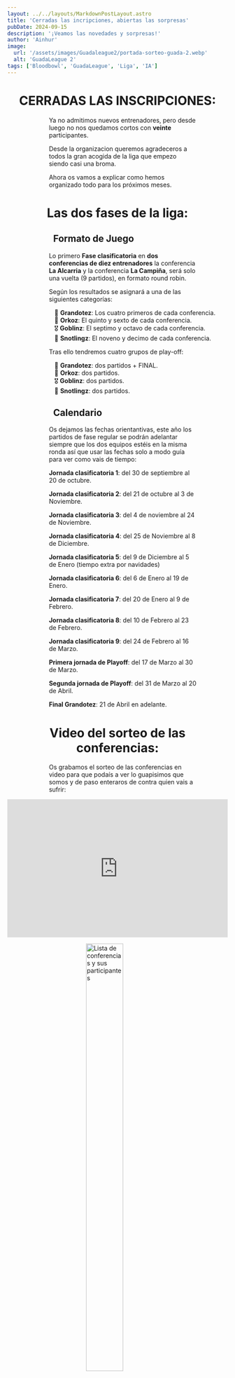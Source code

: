 ```yaml
---
layout: ../../layouts/MarkdownPostLayout.astro
title: 'Cerradas las incripciones, abiertas las sorpresas'
pubDate: 2024-09-15
description: '¡Veamos las novedades y sorpresas!'
author: 'Ainhur'
image:
  url: '/assets/images/Guadaleague2/portada-sorteo-guada-2.webp'
  alt: 'GuadaLeague 2'
tags: ['Bloodbowl', 'GuadaLeague', 'Liga', 'IA']
---
```


# CERRADAS LAS INSCRIPCIONES:

Ya no admitimos nuevos entrenadores, pero desde luego no nos quedamos cortos con **veinte** participantes.

Desde la organizacion queremos agradeceros a todos la gran acogida de la liga que empezo siendo casi una broma.

Ahora os vamos a explicar como hemos organizado todo para los próximos meses.

# Las dos fases de la liga:

## Formato de Juego

Lo primero **Fase clasificatoria** en **dos conferencias de diez entrenadores** la conferencia **La Alcarria** y la conferencia **La Campiña**, será solo una vuelta (9 partidos), en formato round robin.

Según los resultados se asignará a una de las siguientes categorías:

- 🥇 **Grandotez**: Los cuatro primeros de cada conferencia.
- 🏅 **Orkoz**: El quinto y sexto de cada conferencia.
- 🎖️ **Goblinz**: El septimo y octavo de cada conferencia.
- 🥄 **Snotlingz**: El noveno y decimo de cada conferencia.

Tras ello tendremos cuatro grupos de play-off:

- 🥇 **Grandotez**: dos partidos + FINAL.
- 🏅 **Orkoz**: dos partidos.
- 🎖️ **Goblinz**: dos partidos.
- 🥄 **Snotlingz**: dos partidos.

## Calendario

Os dejamos las fechas orientantivas, este año los partidos de fase regular se podrán adelantar siempre que los dos equipos estéis en la misma ronda así que usar las fechas solo a modo guía para ver como vais de tiempo:

**Jornada clasificatoria 1**: del 30 de septiembre al 20 de octubre.

**Jornada clasificatoria 2**: del 21 de octubre al 3 de Noviembre.

**Jornada clasificatoria 3**: del 4 de noviembre al 24 de Noviembre.

**Jornada clasificatoria 4**: del 25 de Noviembre al 8 de Diciembre.

**Jornada clasificatoria 5**: del 9 de Diciembre al 5 de Enero (tiempo extra por navidades)

**Jornada clasificatoria 6**: del 6 de Enero al 19 de Enero.

**Jornada clasificatoria 7**: del 20 de Enero al 9 de Febrero.

**Jornada clasificatoria 8**: del 10 de Febrero al 23 de Febrero.

**Jornada clasificatoria 9**: del 24 de Febrero al 16 de Marzo.

**Primera jornada de Playoff**: del 17 de Marzo al 30 de Marzo.

**Segunda jornada de Playoff**: del 31 de Marzo al 20 de Abril.

**Final Grandotez**: 21 de Abril en adelante.

# Video del sorteo de las conferencias:

Os grabamos el sorteo de las conferencias en video para que podaís a ver lo guapisimos que somos y de paso enteraros de contra quien vais a sufrir:

<div class="full-w-center-content">
<iframe width="560" height="315" src="https://www.youtube.com/embed/2DFLrqunzP8" title="YouTube video player" frameborder="0" allow="accelerometer; autoplay; clipboard-write; encrypted-media; gyroscope; picture-in-picture; web-share" referrerpolicy="strict-origin-when-cross-origin" allowfullscreen></iframe>
</div>

![Lista de conferencias y sus participantes](/assets/images/Guadaleague2/Visual.webp)

# Los objetivos secretos:

Cada vez que inicieís un partido en tourplay podréis ver que **se os asignan aleatoriamente dos objetivos secretos**. Completarlos no será facil, pero por cada objetivo que completéis ganaréis un **punto secreto**, estos puntos no afectan a la liga, pero si a que optéis al **premio secreto**.

Asique no serán obligatorios, pero si una excusa para pisar sin piedad a esa amazona pelirroja, lanzar a ese molesto goblin por los aires, o surfear algún rival y darle carnaza al estadio.

Hemos ampliado el artículo sobre [Guia de Tourplay, ¿Cómo registrar el partido?](https://guadabowl.com/posts/guia-tourplay/) explicando el uso de los objetivos secretos.

# Los premios:

A parte de los magnificos dados que os llevaís por inscribiros hay muchos premios:

![Dados personalizados de regalo](/assets/images/Guadaleague2/Guadabowl2_Dices.webp)

## 🥇 Primer clasificado de Grandotez:

Un **equipo** para el ganador de la final, el cual **tendrá que usar en la siguiente edición**.

Un **set de dados custom del campeón de la liga**.

## 🥈 Segundo clasificado de Grandotez:

Un **set de dados custom del subcampeón de la liga**.

## 🏅 Primer clasificado de Orkoz:

Un **set de dados custom del gandor de Orkoz**.

## 🎖️ Primer clasificado de Goblinz:

Un **set de dados custom del gandor de Goblinz**.

## 🥄 Primer clasificado de Snotlingz:

Un **set de dados custom del gandor de Snotlingz** y una magnífica **cuchara de palo**.

## 🤫 Ganador de más objetivos secretos:

Regalo **secreto**.

## 🖌️ Ganador del equipo más original:

El equipo pintado más original se llevará una sorpresita.

## 🍀 Sorteos:

Tendremos sorteos para aquellos que no os llevéis nada.

# Que hay aun más:

Cómo veis nos hemos animado a grabar algún que otro vídeo, esperamos que os guste pero no nos queremos meter mucho en ese formato aunque trataremos de subir de vez en cuando algo. Podeís seguirnos [aquí](https://www.youtube.com/@GuadaBowlTV). Podéis encontrar toda la información en la renovada página de [Sobre nosotros](https://guadabowl.com/about/).

También como véis en la portada tenemos un nuevo patrocinador: [Fanath miniatures](https://fanathminiatures.com/), que va a dar unas minis para sorteo y ¡va a jugar con nosotros!.

Os recuerdo que está abierto el **...Se une al plantel**, donde podéis enviarnos la historia de vuestro equipo acompañado de una foto de vuestras minis pintadas y lo publicaremos en la web. Tenéis algunos ejemplos como [Las damas del lago](https://guadabowl.com/posts/damas-del-lago/) o [Los Red Falcons](https://guadabowl.com/posts/red-falcons/).

Por último, pero no por menos importante un detallito que me ha encantado personalmente.

Resulta que la IA no solo sirve para quitarnos trabajo y he de reconocer que **Gafiiis** se ha currado muy mucho esto que os voy a dejar para descargar aqui abajo.

**Descarga el himno "oficioso" de la Guadaleague**:

<div class="full-w-center-content">
<audio controls>
<source src="/assets/music/Guadabowl II.mp3" type="audio/mpeg">
  Your browser does not support the audio element.
</audio>
</div>

Nos vemos en los campos de juego, ¡mucha suerte a todos!

<style>
     table {
      display:block;
      max-width:600px;
      overflow-x:auto;
    }
    td,th {
      border: 1px solid #fff;
    }
    table,td {
      padding: 0.5em;
    }
    a {
      color: red;
      text-decoration: none;
    }
    img{
      width:100%
    }
    .full-w-center-content{
      width:100%;
      display:flex;
      justify-content:center;
    }
    audio {
      width:90%
    }
    @media screen and (min-width: 636px) {
      table {
        max-width:100%;
        overflow-x:auto
      }
      img {
        width:50%;
        margin-left:25%;
      }

      img.big {
        width:100%;
      }

      h2,h3 {
        padding:0em 5em 0em 5em;
      }
      
      ul,li{
        margin-left: 3em;
        list-style:none;
      }
      h1 {
        text-align: center;
      }
      p {
        padding:0em 5em 0em 5em;
      }
      p {
        max-width: 90%;
        margin-left: 5%;
      }
      audio {
        width:70%
      }
    }
</style>
